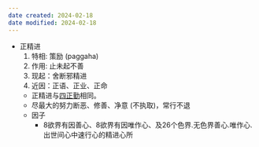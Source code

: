 ```yaml
---
date created: 2024-02-18
date modified: 2024-02-18
---
```

- 正精进
    1. 特相: 策励 (paggaha) 
    2. 作用: 止未起不善
    3. 现起：舍断邪精进
    4. 近因：正语、正业、正命
    - 正精进与[四正勤](四正勤.md)相同。
    - 尽最大的努力断恶、修善、净意 (不执取)，常行不退    
    - 因子
        - 8欲界有因善心、8欲界有因唯作心、及26个色界.无色界善心.唯作心.出世间心中速行心的精进心所
